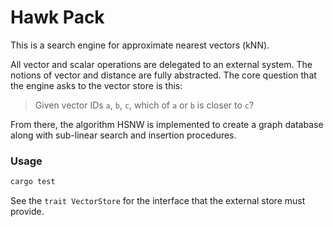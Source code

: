 # Hawk Pack

This is a search engine for approximate nearest vectors (kNN).

All vector and scalar operations are delegated to an external system. The notions of vector and distance are fully abstracted.
The core question that the engine asks to the vector store is this:

> Given vector IDs `a`, `b`, `c`, which of `a` or `b` is closer to `c`?

From there, the algorithm HSNW is implemented to create a graph database along with sub-linear search and insertion procedures.

### Usage

```bash
cargo test
```

See the `trait VectorStore` for the interface that the external store must provide.
